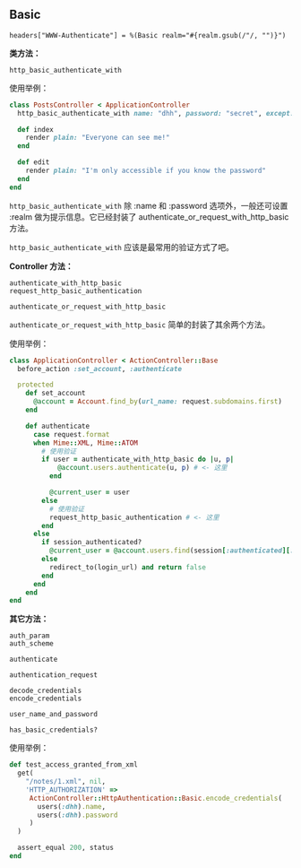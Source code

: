 ## Basic

```
headers["WWW-Authenticate"] = %(Basic realm="#{realm.gsub(/"/, "")}")
```

**类方法：**

```
http_basic_authenticate_with
```

使用举例：

```ruby
class PostsController < ApplicationController
  http_basic_authenticate_with name: "dhh", password: "secret", except: :index

  def index
    render plain: "Everyone can see me!"
  end

  def edit
    render plain: "I'm only accessible if you know the password"
  end
end
```

`http_basic_authenticate_with` 除 :name 和 :password 选项外，一般还可设置 :realm 做为提示信息。它已经封装了 authenticate_or_request_with_http_basic 方法。

`http_basic_authenticate_with` 应该是最常用的验证方式了吧。

**Controller 方法：**

```
authenticate_with_http_basic
request_http_basic_authentication

authenticate_or_request_with_http_basic
```

`authenticate_or_request_with_http_basic` 简单的封装了其余两个方法。

使用举例：

```ruby
class ApplicationController < ActionController::Base
  before_action :set_account, :authenticate

  protected
    def set_account
      @account = Account.find_by(url_name: request.subdomains.first)
    end

    def authenticate
      case request.format
      when Mime::XML, Mime::ATOM
        # 使用验证
        if user = authenticate_with_http_basic do |u, p|
            @account.users.authenticate(u, p) # <- 这里
          end

          @current_user = user
        else
          # 使用验证
          request_http_basic_authentication # <- 这里
        end
      else
        if session_authenticated?
          @current_user = @account.users.find(session[:authenticated][:user_id])
        else
          redirect_to(login_url) and return false
        end
      end
    end
end
```

**其它方法：**

```
auth_param
auth_scheme

authenticate

authentication_request

decode_credentials
encode_credentials

user_name_and_password

has_basic_credentials?
```

使用举例：

```ruby
def test_access_granted_from_xml
  get(
    "/notes/1.xml", nil,
    'HTTP_AUTHORIZATION' =>
     ActionController::HttpAuthentication::Basic.encode_credentials(
       users(:dhh).name,
       users(:dhh).password
     )
  )

  assert_equal 200, status
end
```
